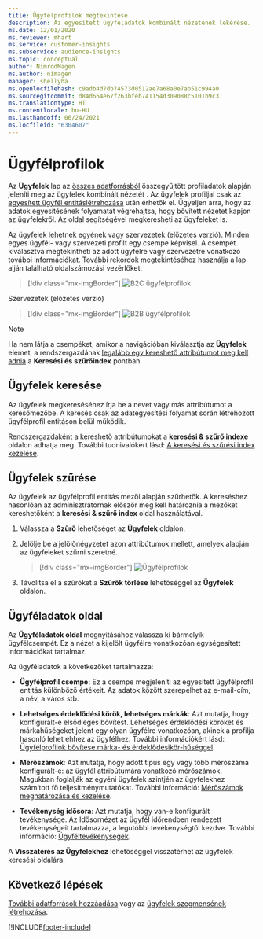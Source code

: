 ```yaml
---
title: Ügyfélprofilok megtekintése
description: Az egyesített ügyféladatok kombinált nézetének lekérése.
ms.date: 12/01/2020
ms.reviewer: mhart
ms.service: customer-insights
ms.subservice: audience-insights
ms.topic: conceptual
author: NimrodMagen
ms.author: nimagen
manager: shellyha
ms.openlocfilehash: c9adb4d7db74573d0512ae7a68a0e7ab51c994a0
ms.sourcegitcommit: d84d664e67f263bfeb741154d309088c5101b9c3
ms.translationtype: HT
ms.contentlocale: hu-HU
ms.lasthandoff: 06/24/2021
ms.locfileid: "6304607"
---
```

# <a name="customer-profiles"></a>Ügyfélprofilok

Az **Ügyfelek** lap az [összes adatforrásból](data-sources.md) összegyűjtött profiladatok alapján jeleníti meg az ügyfelek kombinált nézetét . Az ügyfelek profiljai csak az [egyesített ügyfél entitáslétrehozása](data-unification.md) után érhetők el. Ügyeljen arra, hogy az adatok egyesítésének folyamatát végrehajtsa, hogy bővített nézetet kapjon az ügyfelekről. Az oldal segítségével megkeresheti az ügyfeleket is.

Az ügyfelek lehetnek egyének vagy szervezetek (előzetes verzió). Minden egyes ügyfél- vagy szervezeti profilt egy csempe képvisel. A csempét kiválasztva megtekintheti az adott ügyfélre vagy szervezetre vonatkozó további információkat. További rekordok megtekintéséhez használja a lap alján található oldalszámozási vezérlőket.

> [!div class="mx-imgBorder"] 
> ![B2C ügyfélprofilok](media/profiles-customers.png "B2C ügyfélprofilok")

Szervezetek (előzetes verzió)
> [!div class="mx-imgBorder"] 
> ![B2B ügyfélprofilok](media/profile-customers-b2b.png "B2B ügyfélprofilok")

> [!NOTE]
> Ha nem látja a csempéket, amikor a navigációban kiválasztja az **Ügyfelek** elemet, a rendszergazdának [legalább egy kereshető attribútumot meg kell adnia](search-filter-index.md) a **Keresési és szűrőindex** pontban.

## <a name="search-for-customers"></a>Ügyfelek keresése

Az ügyfelek megkereséséhez írja be a nevet vagy más attribútumot a keresőmezőbe. A keresés csak az adategyesítési folyamat során létrehozott ügyfélprofil entitáson belül működik.

Rendszergazdaként a kereshető attribútumokat a **keresési & szűrő indexe** oldalon adhatja meg. További tudnivalókért lásd: [A keresési és szűrési index kezelése](search-filter-index.md).

## <a name="filter-customers"></a>Ügyfelek szűrése

Az ügyfelek az ügyfélprofil entitás mezői alapján szűrhetők. A kereséshez hasonlóan az adminisztrátornak először meg kell határoznia a mezőket kereshetőként a **keresési & szűrő index** oldal használatával.

1. Válassza a **Szűrő** lehetőséget az **Ügyfelek** oldalon.

2. Jelölje be a jelölőnégyzetet azon attribútumok mellett, amelyek alapján az ügyfeleket szűrni szeretné.

   > [!div class="mx-imgBorder"] 
   > ![Ügyfélprofilok](media/profiles-customers3.png "Ügyfélprofilok")

3. Távolítsa el a szűrőket a **Szűrők törlése** lehetőséggel az **Ügyfelek** oldalon.

##  <a name="customer-details-page"></a>Ügyféladatok oldal

Az **Ügyféladatok oldal** megnyitásához válassza ki bármelyik ügyfélcsempét. Ez a nézet a kijelölt ügyfélre vonatkozóan egységesített információkat tartalmaz.

Az ügyféladatok a következőket tartalmazza:

-   **Ügyfélprofil csempe:** Ez a csempe megjeleníti az egyesített ügyfélprofil entitás különböző értékeit. Az adatok között szerepelhet az e-mail-cím, a név, a város stb. 

-   **Lehetséges érdeklődési körök, lehetséges márkák**: Azt mutatja, hogy konfigurált-e elsődleges bővítést. Lehetséges érdeklődési köröket és márkahűségeket jelent egy olyan ügyfélre vonatkozóan, akinek a profilja hasonló lehet ehhez az ügyfélhez. További információkért lásd: [Ügyfélprofilok bővítése márka- és érdeklődésikör-hűséggel](enrichment-microsoft.md).

-   **Mérőszámok**: Azt mutatja, hogy adott típus egy vagy több mérőszáma konfigurált-e: az ügyfél attribútumára vonatkozó mérőszámok. Magukban foglalják az egyéni ügyfelek szintjén az ügyfelekhez számított fő teljesítménymutatókat. További információ: [Mérőszámok meghatározása és kezelése](measures.md).

-   **Tevékenység idősora**: Azt mutatja, hogy van-e konfigurált tevékenysége. Az Idősornézet az ügyfél időrendben rendezett tevékenységeit tartalmazza, a legutóbbi tevékenységtől kezdve. További információ: [Ügyféltevékenységek](activities.md).

A **Visszatérés az Ügyfelekhez** lehetőséggel visszatérhet az ügyfelek keresési oldalára.

## <a name="next-steps"></a>Következő lépések

[További adatforrások hozzáadása](data-sources.md) vagy az [ügyfelek szegmensének létrehozása](segments.md).


[!INCLUDE[footer-include](../includes/footer-banner.md)]
